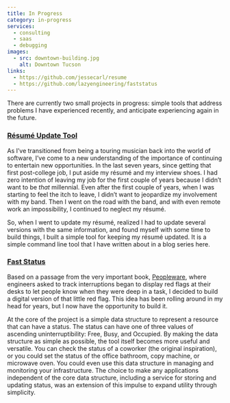 ```yaml
---
title: In Progress
category: in-progress
services:
  - consulting
  - saas
  - debugging
images:
  - src: downtown-building.jpg
    alt: Downtown Tucson
links:
  - https://github.com/jessecarl/resume
  - https://github.com/lazyengineering/faststatus
---
```


There are currently two small projects in progress: simple tools that
address problems I have experienced recently, and anticipate experiencing again
in the future.<!--more-->

### [Résumé Update Tool](https://github.com/jessecarl/resume)

As I’ve transitioned from being a touring musician back into the world of
software, I’ve come to a new understanding of the importance of continuing to
entertain new opportunities. In the last seven years, since getting that first
post-college job, I put aside my résumé and my interview shoes. I had zero
intention of leaving my job for the first couple of years because I didn’t want
to be *that* millennial. Even after the first couple of years, when I was
starting to feel the itch to leave, I didn’t want to jeopardize my involvement
with my band. Then I went on the road with the band, and with even remote work
an impossibility, I continued to neglect my résumé.

So, when I went to update my résumé, realized I had to update several versions
with the same information, and found myself with some time to build things, I
built a simple tool for keeping my résumé updated. It is a simple command line
tool that I have written about in a blog series here.

### [Fast Status](https://github.com/lazyengineering/faststatus)

Based on a passage from the very important book, [Peopleware](http://www.amazon.com/Peopleware-Productive-Projects-Teams-Second/dp/0932633439),
where engineers asked to track interruptions began to display red flags at
their desks to let people know when they were deep in a task, I decided to
build a digital version of that little red flag. This idea has been rolling
around in my head for years, but I now have the opportunity to build it.

At the core of the project is a simple data structure to represent a resource
that can have a status. The status can have one of three values of ascending
uninterruptibility: Free, Busy, and Occupied. By making the data structure as
simple as possible, the tool itself becomes more useful and versatile. You can
check the status of a coworker (the original inspiration), or you could set the
status of the office bathroom, copy machine, or microwave oven. You could even
use this data structure in managing and monitoring your infrastructure. The
choice to make any applications independent of the core data structure,
including a service for storing and updating status, was an extension of this
impulse to expand utility through simplicity.

